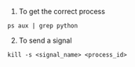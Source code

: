 1. To get the correct process 
```
ps aux | grep python 
```

2. To send a signal 
```
kill -s <signal_name> <process_id>
```
